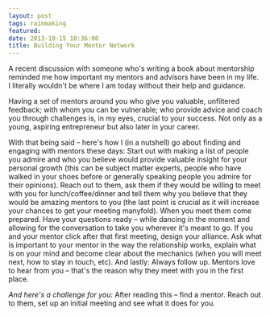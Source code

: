 ```yaml
---
layout: post
tags: rainmaking
featured: 
date: 2013-10-15 10:36:00
title: Building Your Mentor Network
---
```

A recent discussion with someone who's writing a book about mentorship reminded me how important my mentors and advisors have been in my life. I literally wouldn't be where I am today without their help and guidance.

Having a set of mentors around you who give you valuable, unfiltered feedback; with whom you can be vulnerable; who provide advice and coach you through challenges is, in my eyes, crucial to your success. Not only as a young, aspiring entrepreneur but also later in your career.

With that being said – here's how I (in a nutshell) go about finding and engaging with mentors these days: Start out with making a list of people you admire and who you believe would provide valuable insight for your personal growth (this can be subject matter experts, people who have walked in your shoes before or generally speaking people you admire for their opinions). Reach out to them, ask them if they would be willing to meet with you for lunch/coffee/dinner and tell them why you believe that they would be amazing mentors to you (the last point is crucial as it will increase your chances to get your meeting manyfold). When you meet them come prepared. Have your questions ready – while dancing in the moment and allowing for the conversation to take you wherever it's meant to go. If you and your mentor click after that first meeting, design your alliance. Ask what is important to your mentor in the way the relationship works, explain what is on your mind and become clear about the mechanics (when you will meet next, how to stay in touch, etc). And lastly: Always follow up. Mentors love to hear from you – that's the reason why they meet with you in the first place.

_And here's a challenge for you:_ After reading this – find a mentor. Reach out to them, set up an initial meeting and see what it does for you.